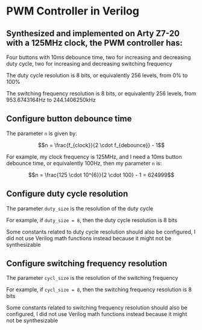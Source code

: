 # PWM Controller in Verilog
## Synthesized and implemented on Arty Z7-20 with a 125MHz clock, the PWM controller has:
Four buttons with 10ms debounce time, two for increasing and decreasing duty cycle, two for increasing and decreasing switching frequency

The duty cycle resolution is 8 bits, or equivalently 256 levels, from 0% to 100%

The switching frequency resolution is 8 bits, or equivalently 256 levels, from 953.6743164Hz to 244.1406250kHz

## Configure button debounce time
The parameter `n` is given by:
```math
n = \frac{f_{clock}}{2 \cdot f_{debounce}} - 1
```
For example, my clock frequency is 125MHz, and I need a 10ms button debounce time, or equivalently 100Hz, then my parameter `n` is:
```math
n = \frac{125 \cdot 10^{6}}{2 \cdot 100} - 1 = 624999
```

## Configure duty cycle resolution
The parameter `duty_size` is the resolution of the duty cycle

For example, if `duty_size = 8`, then the duty cycle resolution is 8 bits

Some constants related to duty cycle resolution should also be configured, I did not use Verilog math functions instead because it might not be synthesizable

## Configure switching frequency resolution
The parameter `cycl_size` is the resolution of the switching frequency

For example, if `cycl_size = 8`, then the switching frequency resolution is 8 bits

Some constants related to switching frequency resolution should also be configured, I did not use Verilog math functions instead because it might not be synthesizable
